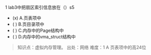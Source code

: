 1
lab3中把扇区索引信息放在（）s5
- (x) A.页表项中
- ( ) B.页目录项中
- ( ) C.内存中的Page结构中
- ( ) D.内存中的vma_struct结构中

> 知识点：虚拟内存管理。
> 出处：网络
> 难度：1
> A 页表项中的高24位
